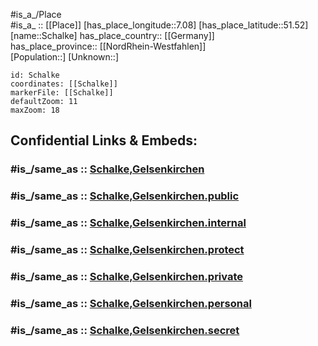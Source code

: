 ﻿---
confidential: public
isDeleted: false
location:
- 51.52
- 7.08
mapmarker: city
mapzoom:
- 7
- 12
SpocWebEntityId: 33992
tags:
- geo/City
type: City
---

#is_a_/Place  
#is_a_ :: [[Place]] 
[has_place_longitude::7.08] 
[has_place_latitude::51.52] 
[name::Schalke] 
has_place_country:: [[Germany]]  
has_place_province:: [[NordRhein-Westfahlen]]  
[Population::] 
[Unknown::] 


```leaflet
id: Schalke
coordinates: [[Schalke]] 
markerFile: [[Schalke]] 
defaultZoom: 11 
maxZoom: 18
```


## Confidential Links & Embeds: 

### #is_/same_as :: [Schalke,Gelsenkirchen](/_Standards/Earth/Continent/Europe/Europe~Central/Germany/Germany~West/Nordrhein-Westfalen/counties~NW/Gelsenkirchen/Schalke,Gelsenkirchen.md) 

### #is_/same_as :: [Schalke,Gelsenkirchen.public](/_public/Earth/Continent/Europe/Europe~Central/Germany/Germany~West/Nordrhein-Westfalen/counties~NW/Gelsenkirchen/Schalke,Gelsenkirchen.public.md) 

### #is_/same_as :: [Schalke,Gelsenkirchen.internal](/_internal/Earth/Continent/Europe/Europe~Central/Germany/Germany~West/Nordrhein-Westfalen/counties~NW/Gelsenkirchen/Schalke,Gelsenkirchen.internal.md) 

### #is_/same_as :: [Schalke,Gelsenkirchen.protect](/_protect/Earth/Continent/Europe/Europe~Central/Germany/Germany~West/Nordrhein-Westfalen/counties~NW/Gelsenkirchen/Schalke,Gelsenkirchen.protect.md) 

### #is_/same_as :: [Schalke,Gelsenkirchen.private](/_private/Earth/Continent/Europe/Europe~Central/Germany/Germany~West/Nordrhein-Westfalen/counties~NW/Gelsenkirchen/Schalke,Gelsenkirchen.private.md) 

### #is_/same_as :: [Schalke,Gelsenkirchen.personal](/_personal/Earth/Continent/Europe/Europe~Central/Germany/Germany~West/Nordrhein-Westfalen/counties~NW/Gelsenkirchen/Schalke,Gelsenkirchen.personal.md) 

### #is_/same_as :: [Schalke,Gelsenkirchen.secret](/_secret/Earth/Continent/Europe/Europe~Central/Germany/Germany~West/Nordrhein-Westfalen/counties~NW/Gelsenkirchen/Schalke,Gelsenkirchen.secret.md)

